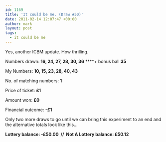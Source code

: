 ```yaml
---
id: 1169
title: 'It could be me. (Draw #50)'
date: 2011-02-14 12:07:47 +00:00
author: mark
layout: post
tags:
  - it could be me
---
```

Yes, another ICBM update. How thrilling.

Numbers drawn: **16, 24, 27, 28, 30, 36** ****+ bonus ball **35**

My Numbers: **10, 15, 23, 28, 40, 43**

No. of matching numbers: **1**

Price of ticket: **£1**

Amount won: **£0**

Financial outcome: **-£1**

Only two more draws to go until we can bring this experiment to an end and the alternative totals look like this&#8230;

**Lottery balance: -£50.00  //  Not A Lottery balance: £50.12**
